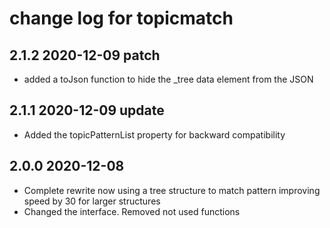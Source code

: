# change log for topicmatch

## 2.1.2 2020-12-09 patch

- added a toJson function to hide the _tree data element from the JSON

## 2.1.1 2020-12-09 update

- Added the topicPatternList property for backward compatibility

## 2.0.0 2020-12-08

- Complete rewrite now using a tree structure to match pattern improving speed by 30 for larger structures
- Changed the interface. Removed not used functions
